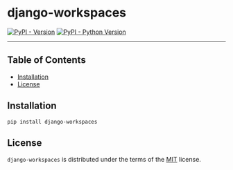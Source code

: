 # django-workspaces

[![PyPI - Version](https://img.shields.io/pypi/v/django-workspaces.svg)](https://pypi.org/project/django-workspaces)
[![PyPI - Python Version](https://img.shields.io/pypi/pyversions/django-workspaces.svg)](https://pypi.org/project/django-workspaces)

-----

## Table of Contents

- [Installation](#installation)
- [License](#license)

## Installation

```console
pip install django-workspaces
```

## License

`django-workspaces` is distributed under the terms of the [MIT](https://spdx.org/licenses/MIT.html) license.
